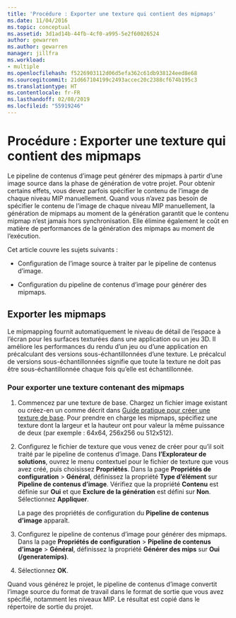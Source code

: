 ```yaml
---
title: 'Procédure : Exporter une texture qui contient des mipmaps'
ms.date: 11/04/2016
ms.topic: conceptual
ms.assetid: 3d1ad14b-44fb-4cf0-a995-5e2f60026524
author: gewarren
ms.author: gewarren
manager: jillfra
ms.workload:
- multiple
ms.openlocfilehash: f5226903112d06d5efa362c61db938124eed8e68
ms.sourcegitcommit: 21d667104199c2493accec20c2388cf674b195c3
ms.translationtype: HT
ms.contentlocale: fr-FR
ms.lasthandoff: 02/08/2019
ms.locfileid: "55919246"
---
```

# <a name="how-to-export-a-texture-that-contains-mipmaps"></a>Procédure : Exporter une texture qui contient des mipmaps

Le pipeline de contenus d’image peut générer des mipmaps à partir d’une image source dans la phase de génération de votre projet. Pour obtenir certains effets, vous devez parfois spécifier le contenu de l’image de chaque niveau MIP manuellement. Quand vous n’avez pas besoin de spécifier le contenu de l’image de chaque niveau MIP manuellement, la génération de mipmaps au moment de la génération garantit que le contenu mipmap n’est jamais hors synchronisation. Elle élimine également le coût en matière de performances de la génération des mipmaps au moment de l’exécution.

Cet article couvre les sujets suivants :

- Configuration de l’image source à traiter par le pipeline de contenus d’image.

- Configuration du pipeline de contenus d’image pour générer des mipmaps.

## <a name="export-mipmaps"></a>Exporter les mipmaps

Le mipmapping fournit automatiquement le niveau de détail de l’espace à l’écran pour les surfaces texturées dans une application ou un jeu 3D. Il améliore les performances du rendu d’un jeu ou d’une application en précalculant des versions sous-échantillonnées d’une texture. Le précalcul de versions sous-échantillonnées signifie que toute la texture ne doit pas être sous-échantillonnée chaque fois qu’elle est échantillonnée.

### <a name="to-export-a-texture-that-has-mipmaps"></a>Pour exporter une texture contenant des mipmaps

1. Commencez par une texture de base. Chargez un fichier image existant ou créez-en un comme décrit dans [Guide pratique pour créer une texture de base](../designers/how-to-create-a-basic-texture.md). Pour prendre en charge les mipmaps, spécifiez une texture dont la largeur et la hauteur ont pour valeur la même puissance de deux (par exemple : 64x64, 256x256 ou 512x512).

2. Configurez le fichier de texture que vous venez de créer pour qu’il soit traité par le pipeline de contenus d’image. Dans **l’Explorateur de solutions**, ouvrez le menu contextuel pour le fichier de texture que vous avez créé, puis choisissez **Propriétés**. Dans la page **Propriétés de configuration** > **Général**, définissez la propriété **Type d’élément** sur **Pipeline de contenus d’image**. Vérifiez que la propriété **Contenu** est définie sur **Oui** et que **Exclure de la génération** est défini sur **Non**. Sélectionnez **Appliquer**.

   La page des propriétés de configuration du **Pipeline de contenus d’image** apparaît.

3. Configurez le pipeline de contenus d’image pour générer des mipmaps. Dans la page **Propriétés de configuration** > **Pipeline de contenus d’image** > **Général**, définissez la propriété **Générer des mips** sur **Oui (/generatemips)**.

4. Sélectionnez **OK**.

Quand vous générez le projet, le pipeline de contenus d’image convertit l’image source du format de travail dans le format de sortie que vous avez spécifié, notamment les niveaux MIP. Le résultat est copié dans le répertoire de sortie du projet.
